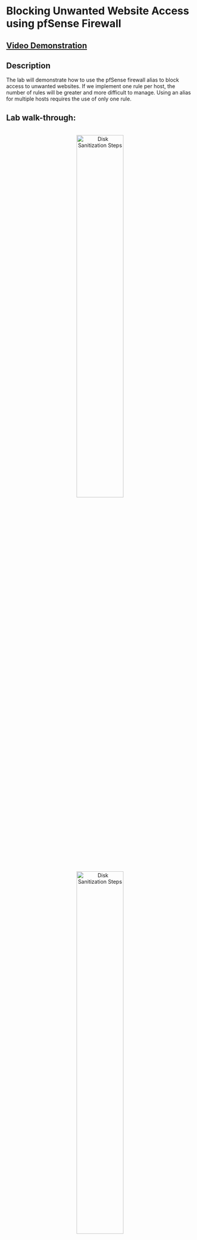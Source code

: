 <h1>Blocking Unwanted Website Access using pfSense Firewall</h1>

 ## [Video Demonstration](https://drive.google.com/file/d/1GvIJYLKcvhG677nh--MELK_oXfGAVAA6/view?usp=sharing)

<h2>Description</h2>
The lab will demonstrate how to use the pfSense firewall alias to block access to unwanted websites. If we implement one rule per host, the number of rules will be greater and more difficult to manage. Using an alias for multiple hosts requires the use of only one rule.
<br />

<h2>Lab walk-through:</h2>

<p align="center">
<br/>
<img src="https://i.imgur.com/qTAGFzx.png" height="50%" width="50%" alt="Disk Sanitization Steps"/>
<br />
<p align="center">
<br/>
<img src="https://i.imgur.com/M7Jq0aP.png" height="50%" width="50%" alt="Disk Sanitization Steps"/>
<br />
<br />
<p align="center">
<br/>
<img src="https://i.imgur.com/LoQ4QWd.png" height="50%" width="50%" alt="Disk Sanitization Steps"/>
<br />
<br />
<p align="center">
<br/>
<img src="https://i.imgur.com/fJ8v4KR.png" height="50%" width="50%" alt="Disk Sanitization Steps"/>
<br />
<br /><p align="center">
<br/>
<img src="https://i.imgur.com/2XUK97w.png" height="50%" width="50%" alt="Disk Sanitization Steps"/>
<br />
<br />
